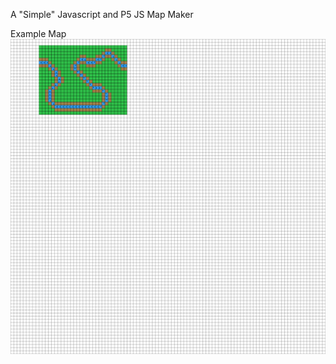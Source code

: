 A "Simple" Javascript and P5 JS Map Maker

Example Map
![Example Map](https://github.com/wawa1474/Drag-N-Draw/blob/master/MapCanvas.png)
